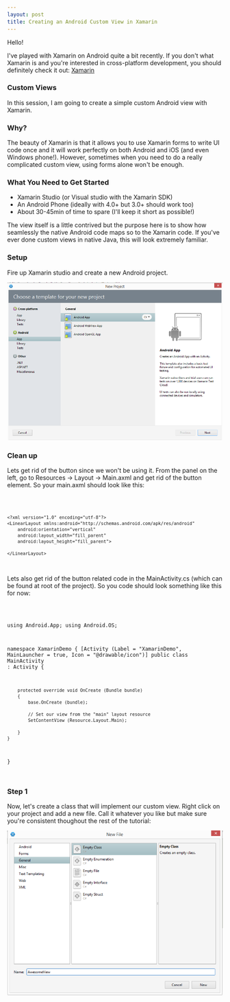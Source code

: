 ```yaml
---
layout: post
title: Creating an Android Custom View in Xamarin
---
```


Hello!

I've played with Xamarin on Android quite a bit recently. If you don't
what Xamarin is and you're interested in cross-platform development, you should definitely check it out: [Xamarin](http://xamarin.com)

### Custom Views

In this session, I am going to create a simple custom Android view with Xamarin.

### Why?

The beauty of Xamarin is that it allows you to use Xamarin forms to write UI code once and it will work perfectly on both Android and iOS (and even Windows phone!). However, 
sometimes when you need to do a really complicated custom view, using forms alone won't be enough. 

### What You Need to Get Started

* Xamarin Studio (or Visual studio with the Xamarin SDK)
* An Android Phone (ideally with 4.0+ but 3.0+ should work too)
* About 30-45min of time to spare (I'll keep it short as possible!)


The view itself is a little contrived but the purpose here is to show how seamlessly the native Android code maps so to the Xamarin code. If you've ever done custom views in native Java, this will look extremely familiar.


### Setup

Fire up Xamarin studio and create a new Android project. 

![step0](public/step0.png "Step 0")

### Clean up

Lets get rid of the button since we won't be using it. From the panel on the left, go to Resources -> Layout -> Main.axml and get rid of the button element. So your main.axml should look like this:

<code>

	<?xml version="1.0" encoding="utf-8"?>
	<LinearLayout xmlns:android="http://schemas.android.com/apk/res/android"
    	android:orientation="vertical"
    	android:layout_width="fill_parent"
    	android:layout_height="fill_parent">

	</LinearLayout>

</code>

Lets also get rid of the button related code in the MainActivity.cs (which can be found at root of the project). So you code should look something like this for now:

<code>


using Android.App;
using Android.OS;

namespace XamarinDemo
{
	[Activity (Label = "XamarinDemo", MainLauncher = true, Icon = "@drawable/icon")]
	public class MainActivity : Activity
	{

		protected override void OnCreate (Bundle bundle)
		{
			base.OnCreate (bundle);

			// Set our view from the "main" layout resource
			SetContentView (Resource.Layout.Main);
		
		}
	}
}

</code>


### Step 1

Now, let's create a class that will implement our custom view. Right click on your project and add a new file. Call it whatever you like but make sure you're consistent
thoughout the rest of the tutorial:


![step1](public/step1.png "Step 1")

